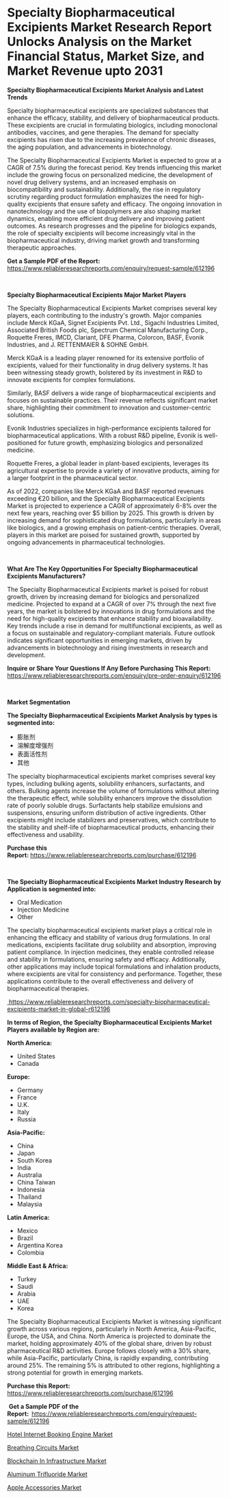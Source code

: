 <p><h1>Specialty Biopharmaceutical Excipients Market Research Report Unlocks Analysis on the Market Financial Status, Market Size, and Market Revenue upto 2031</h1></p><p><strong>Specialty Biopharmaceutical Excipients Market Analysis and Latest Trends</strong></p>
<p><p>Specialty biopharmaceutical excipients are specialized substances that enhance the efficacy, stability, and delivery of biopharmaceutical products. These excipients are crucial in formulating biologics, including monoclonal antibodies, vaccines, and gene therapies. The demand for specialty excipients has risen due to the increasing prevalence of chronic diseases, the aging population, and advancements in biotechnology. </p><p>The Specialty Biopharmaceutical Excipients Market is expected to grow at a CAGR of 7.5% during the forecast period. Key trends influencing this market include the growing focus on personalized medicine, the development of novel drug delivery systems, and an increased emphasis on biocompatibility and sustainability. Additionally, the rise in regulatory scrutiny regarding product formulation emphasizes the need for high-quality excipients that ensure safety and efficacy. The ongoing innovation in nanotechnology and the use of biopolymers are also shaping market dynamics, enabling more efficient drug delivery and improving patient outcomes. As research progresses and the pipeline for biologics expands, the role of specialty excipients will become increasingly vital in the biopharmaceutical industry, driving market growth and transforming therapeutic approaches.</p></p>
<p><strong>Get a Sample PDF of the Report:&nbsp;</strong> <a href="https://www.reliableresearchreports.com/enquiry/request-sample/612196?utm_campaign=112&utm_medium=2&utm_source=Github&utm_content=ia&utm_term=29092024&utm_id=specialty-biopharmaceutical-excipients">https://www.reliableresearchreports.com/enquiry/request-sample/612196</a></p>
<p>&nbsp;</p>
<p><strong>Specialty Biopharmaceutical Excipients Major Market Players</strong></p>
<p><p>The Specialty Biopharmaceutical Excipients Market comprises several key players, each contributing to the industry's growth. Major companies include Merck KGaA, Signet Excipients Pvt. Ltd., Sigachi Industries Limited, Associated British Foods plc, Spectrum Chemical Manufacturing Corp., Roquette Freres, IMCD, Clariant, DFE Pharma, Colorcon, BASF, Evonik Industries, and J. RETTENMAIER & SOHNE GmbH.</p><p>Merck KGaA is a leading player renowned for its extensive portfolio of excipients, valued for their functionality in drug delivery systems. It has been witnessing steady growth, bolstered by its investment in R&D to innovate excipients for complex formulations.</p><p>Similarly, BASF delivers a wide range of biopharmaceutical excipients and focuses on sustainable practices. Their revenue reflects significant market share, highlighting their commitment to innovation and customer-centric solutions.</p><p>Evonik Industries specializes in high-performance excipients tailored for biopharmaceutical applications. With a robust R&D pipeline, Evonik is well-positioned for future growth, emphasizing biologics and personalized medicine.</p><p>Roquette Freres, a global leader in plant-based excipients, leverages its agricultural expertise to provide a variety of innovative products, aiming for a larger footprint in the pharmaceutical sector. </p><p>As of 2022, companies like Merck KGaA and BASF reported revenues exceeding €20 billion, and the Specialty Biopharmaceutical Excipients Market is projected to experience a CAGR of approximately 6-8% over the next few years, reaching over $5 billion by 2025. This growth is driven by increasing demand for sophisticated drug formulations, particularly in areas like biologics, and a growing emphasis on patient-centric therapies. Overall, players in this market are poised for sustained growth, supported by ongoing advancements in pharmaceutical technologies.</p></p>
<p>&nbsp;</p>
<p><strong>What Are The Key Opportunities For Specialty Biopharmaceutical Excipients Manufacturers?</strong></p>
<p><p>The Specialty Biopharmaceutical Excipients market is poised for robust growth, driven by increasing demand for biologics and personalized medicine. Projected to expand at a CAGR of over 7% through the next five years, the market is bolstered by innovations in drug formulations and the need for high-quality excipients that enhance stability and bioavailability. Key trends include a rise in demand for multifunctional excipients, as well as a focus on sustainable and regulatory-compliant materials. Future outlook indicates significant opportunities in emerging markets, driven by advancements in biotechnology and rising investments in research and development.</p></p>
<p><strong>Inquire or Share Your Questions If Any Before Purchasing This Report:</strong> <a href="https://www.reliableresearchreports.com/enquiry/pre-order-enquiry/612196?utm_campaign=112&utm_medium=2&utm_source=Github&utm_content=ia&utm_term=29092024&utm_id=specialty-biopharmaceutical-excipients">https://www.reliableresearchreports.com/enquiry/pre-order-enquiry/612196</a></p>
<p>&nbsp;</p>
<p><strong>Market Segmentation</strong></p>
<p><strong>The Specialty Biopharmaceutical Excipients Market Analysis by types is segmented into:</strong></p>
<p><ul><li>膨胀剂</li><li>溶解度增强剂</li><li>表面活性剂</li><li>其他</li></ul></p>
<p><p>The specialty biopharmaceutical excipients market comprises several key types, including bulking agents, solubility enhancers, surfactants, and others. Bulking agents increase the volume of formulations without altering the therapeutic effect, while solubility enhancers improve the dissolution rate of poorly soluble drugs. Surfactants help stabilize emulsions and suspensions, ensuring uniform distribution of active ingredients. Other excipients might include stabilizers and preservatives, which contribute to the stability and shelf-life of biopharmaceutical products, enhancing their effectiveness and usability.</p></p>
<p><strong>Purchase this Report:&nbsp;</strong><a href="https://www.reliableresearchreports.com/purchase/612196?utm_campaign=112&utm_medium=2&utm_source=Github&utm_content=ia&utm_term=29092024&utm_id=specialty-biopharmaceutical-excipients">https://www.reliableresearchreports.com/purchase/612196</a></p>
<p>&nbsp;</p>
<p><strong>The Specialty Biopharmaceutical Excipients Market Industry Research by Application is segmented into:</strong></p>
<p><ul><li>Oral Medication</li><li>Injection Medicine</li><li>Other</li></ul></p>
<p><p>The specialty biopharmaceutical excipients market plays a critical role in enhancing the efficacy and stability of various drug formulations. In oral medications, excipients facilitate drug solubility and absorption, improving patient compliance. In injection medicines, they enable controlled release and stability in formulations, ensuring safety and efficacy. Additionally, other applications may include topical formulations and inhalation products, where excipients are vital for consistency and performance. Together, these applications contribute to the overall effectiveness and delivery of biopharmaceutical therapies.</p></p>
<p><a href="https://www.reliableresearchreports.com/specialty-biopharmaceutical-excipients-market-in-global-r612196?utm_campaign=112&utm_medium=2&utm_source=Github&utm_content=ia&utm_term=29092024&utm_id=specialty-biopharmaceutical-excipients">&nbsp;https://www.reliableresearchreports.com/specialty-biopharmaceutical-excipients-market-in-global-r612196</a></p>
<p><strong>In terms of Region, the Specialty Biopharmaceutical Excipients Market Players available by Region are:</strong></p>
<p>
    <p> <strong> North America: </strong>
        <ul>
            <li>United States</li>
            <li>Canada</li>
        </ul>
        </p> 
    <p> <strong> Europe: </strong>
        <ul>
            <li>Germany</li>
            <li>France</li>
            <li>U.K.</li>
            <li>Italy</li>
            <li>Russia</li>
        </ul>
        </p> 
    <p> <strong> Asia-Pacific: </strong>
        <ul>
            <li>China</li>
            <li>Japan</li>
            <li>South Korea</li>
            <li>India</li>
            <li>Australia</li>
            <li>China Taiwan</li>
            <li>Indonesia</li>
            <li>Thailand</li>
            <li>Malaysia</li>
        </ul>
        </p> 
    <p> <strong> Latin America: </strong>
        <ul>
            <li>Mexico</li>
            <li>Brazil</li>
            <li>Argentina Korea</li>
            <li>Colombia</li>
        </ul>
        </p> 
    <p> <strong> Middle East & Africa: </strong>
        <ul>
            <li>Turkey</li>
            <li>Saudi</li>
            <li>Arabia</li>
            <li>UAE</li>
            <li>Korea</li>
        </ul>
    </p>
    </p>
<p><p>The Specialty Biopharmaceutical Excipients Market is witnessing significant growth across various regions, particularly in North America, Asia-Pacific, Europe, the USA, and China. North America is projected to dominate the market, holding approximately 40% of the global share, driven by robust pharmaceutical R&D activities. Europe follows closely with a 30% share, while Asia-Pacific, particularly China, is rapidly expanding, contributing around 25%. The remaining 5% is attributed to other regions, highlighting a strong potential for growth in emerging markets.</p></p>
<p><strong>Purchase this Report: </strong><a href="https://www.reliableresearchreports.com/purchase/612196?utm_campaign=112&utm_medium=2&utm_source=Github&utm_content=ia&utm_term=29092024&utm_id=specialty-biopharmaceutical-excipients">https://www.reliableresearchreports.com/purchase/612196</a></p>
<p>&nbsp;<strong>Get a Sample PDF of the Report:&nbsp;&nbsp;</strong><a href="https://www.reliableresearchreports.com/enquiry/request-sample/612196?utm_campaign=112&utm_medium=2&utm_source=Github&utm_content=ia&utm_term=29092024&utm_id=specialty-biopharmaceutical-excipients">https://www.reliableresearchreports.com/enquiry/request-sample/612196</a></p>
<p><strong></strong></p>
<p><p><a href="https://www.linkedin.com/pulse/hotel-internet-booking-engine-market-revolution-2024-2031-trends-hu9ef?utm_campaign=112&utm_medium=2&utm_source=Github&utm_content=ia&utm_term=29092024&utm_id=specialty-biopharmaceutical-excipients">Hotel Internet Booking Engine Market</a></p><p><a href="https://issuu.com/reportprime-2/docs/breathing-circuits-market-size-2030_515222d998862a?utm_campaign=112&utm_medium=2&utm_source=Github&utm_content=ia&utm_term=29092024&utm_id=specialty-biopharmaceutical-excipients">Breathing Circuits Market</a></p><p><a href="https://www.linkedin.com/pulse/blockchain-infrastructure-market-revolution-2024-2031-trends-hxuvf?utm_campaign=112&utm_medium=2&utm_source=Github&utm_content=ia&utm_term=29092024&utm_id=specialty-biopharmaceutical-excipients">Blockchain In Infrastructure Market</a></p><p><a href="https://github.com/SanjidaMahmud81/Market-Research-Report-List-1/blob/main/aluminum-trifluoride-market.md?utm_campaign=112&utm_medium=2&utm_source=Github&utm_content=ia&utm_term=29092024&utm_id=specialty-biopharmaceutical-excipients">Aluminum Trifluoride Market</a></p><p><a href="https://issuu.com/reportprime-2/docs/apple-accessories-market-size-2030._72e9951b4b96e6?utm_campaign=112&utm_medium=2&utm_source=Github&utm_content=ia&utm_term=29092024&utm_id=specialty-biopharmaceutical-excipients">Apple Accessories Market</a></p></p>